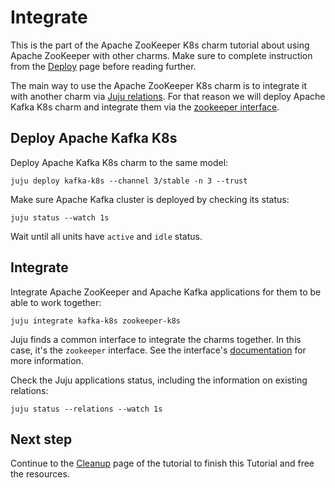# Integrate

This is the part of the Apache ZooKeeper K8s charm tutorial about using Apache ZooKeeper with other charms. Make sure to complete instruction from the [Deploy](deploy) page before reading further.

The main way to use the Apache ZooKeeper K8s charm is to integrate it with another charm via [Juju relations](https://canonical-juju.readthedocs-hosted.com/en/latest/user/reference/relation/). For that reason we will deploy Apache Kafka K8s charm and integrate them via the [zookeeper interface](https://charmhub.io/integrations/zookeeper/).

## Deploy Apache Kafka K8s

Deploy Apache Kafka K8s charm to the same model:

```
juju deploy kafka-k8s --channel 3/stable -n 3 --trust
```

Make sure Apache Kafka cluster is deployed by checking its status:

```
juju status --watch 1s
```

Wait until all units have `active` and `idle` status.

## Integrate

Integrate Apache ZooKeeper and Apache Kafka applications for them to be able to work together:

```
juju integrate kafka-k8s zookeeper-k8s
```

Juju finds a common interface to integrate the charms together. In this case, it's the `zookeeper` interface. See the interface's [documentation](https://charmhub.io/integrations/zookeeper/) for more information.

Check the Juju applications status, including the information on existing relations:

```
juju status --relations --watch 1s
```

<!-- TODO Add more content here to show ZooKeeper's role and/or process. -->

## Next step

Continue to the [Cleanup](cleanup) page of the tutorial to finish this Tutorial and free the resources.
